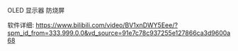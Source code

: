 OLED 显示器 防烧屏

软件详细:
https://www.bilibili.com/video/BV1xnDWY5Eee/?spm_id_from=333.999.0.0&vd_source=91e7c78c937255e127866ca3d9600a68
